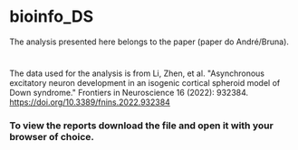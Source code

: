 # bioinfo_DS

The analysis presented here belongs to the paper (paper do André/Bruna).
# 
The data used for the analysis is from Li, Zhen, et al. "Asynchronous excitatory neuron development in an isogenic cortical spheroid model of Down syndrome." Frontiers in Neuroscience 16 (2022): 932384. https://doi.org/10.3389/fnins.2022.932384

### To view the reports download the file and open it with your browser of choice.
